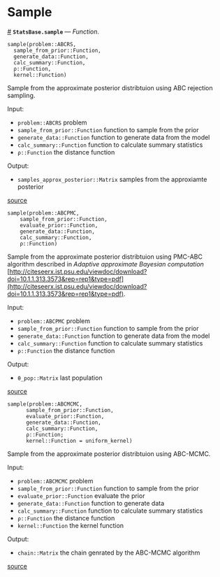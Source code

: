 
<a id='Sample-1'></a>

# Sample

<a id='StatsBase.sample' href='#StatsBase.sample'>#</a>
**`StatsBase.sample`** &mdash; *Function*.



```
sample(problem::ABCRS,
  sample_from_prior::Function,
  generate_data::Function,
  calc_summary::Function,
  ρ::Function,
  kernel::Function)
```

Sample from the approximate posterior distribtuion using ABC rejection sampling.

Input:

  * `problem::ABCRS` problem
  * `sample_from_prior::Function` function to sample from the prior
  * `generate_data::Function` function to generate data from the model
  * `calc_summary::Function` function to calculate summary statistics
  * `ρ::Function` the distance function

Output:

  * `samples_approx_posterior::Matrix` samples from the approxiamte posterior


<a target='_blank' href='https://github.com/SamuelWiqvist/ApproximateBayesianComputation.jl/blob/e462f22d3194c7bcc5dec24708fc4385d8ca1ab8/src\abcrs.jl#L30-L49' class='documenter-source'>source</a><br>


```
sample(problem::ABCPMC,
    sample_from_prior::Function,
    evaluate_prior::Function,
    generate_data::Function,
    calc_summary::Function,
    ρ::Function)
```

Sample from the approximate posterior distribtuion using PMC-ABC algorithm described in *Adaptive approximate Bayesian computation* [http://citeseerx.ist.psu.edu/viewdoc/download?doi=10.1.1.313.3573&rep=rep1&type=pdf](http://citeseerx.ist.psu.edu/viewdoc/download?doi=10.1.1.313.3573&rep=rep1&type=pdf).

Input:

  * `problem::ABCPMC` problem
  * `sample_from_prior::Function` function to sample from the prior
  * `generate_data::Function` function to generate data from the model
  * `calc_summary::Function` function to calculate summary statistics
  * `ρ::Function` the distance function

Output:

  * `θ_pop::Matrix` last population


<a target='_blank' href='https://github.com/SamuelWiqvist/ApproximateBayesianComputation.jl/blob/e462f22d3194c7bcc5dec24708fc4385d8ca1ab8/src\abcpmc.jl#L29-L49' class='documenter-source'>source</a><br>


```
sample(problem::ABCMCMC,
      sample_from_prior::Function,
      evaluate_prior::Function,
      generate_data::Function,
      calc_summary::Function,
      ρ::Function;
      kernel::Function = uniform_kernel)
```

Sample from the approximate posterior distribtuion using ABC-MCMC.

Input:

  * `problem::ABCMCMC` problem
  * `sample_from_prior::Function` function to sample from the prior
  * `evaluate_prior::Function` evaluate the prior
  * `generate_data::Function` function to generate data
  * `calc_summary::Function` function to calculate summary statistics
  * `ρ::Function` the distance function
  * `kernel::Function` the kernel function

Output:

  * `chain::Matrix` the chain genrated by the ABC-MCMC algorithm


<a target='_blank' href='https://github.com/SamuelWiqvist/ApproximateBayesianComputation.jl/blob/e462f22d3194c7bcc5dec24708fc4385d8ca1ab8/src\abcmcmc.jl#L33-L55' class='documenter-source'>source</a><br>

